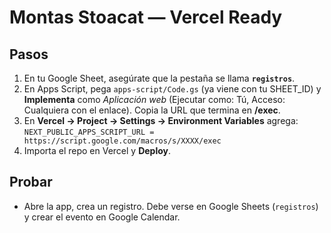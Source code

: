 # Montas Stoacat — Vercel Ready

## Pasos
1) En tu Google Sheet, asegúrate que la pestaña se llama **`registros`**.
2) En Apps Script, pega `apps-script/Code.gs` (ya viene con tu SHEET_ID) y **Implementa** como *Aplicación web* (Ejecutar como: Tú, Acceso: Cualquiera con el enlace). Copia la URL que termina en **/exec**.
3) En **Vercel → Project → Settings → Environment Variables** agrega:
   `NEXT_PUBLIC_APPS_SCRIPT_URL = https://script.google.com/macros/s/XXXX/exec`
4) Importa el repo en Vercel y **Deploy**.

## Probar
- Abre la app, crea un registro. Debe verse en Google Sheets (`registros`) y crear el evento en Google Calendar.
